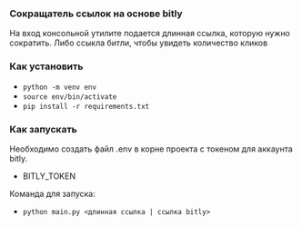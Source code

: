 ### Сокращатель ссылок на основе bitly
На вход консольной утилите подается длинная ссылка, которую нужно сократить.
Либо ссыкла битли, чтобы увидеть количество кликов


### Как установить
* ```python -m venv env```
* ```source env/bin/activate```
* ```pip install -r requirements.txt```

### Как запускать
Необходимо создать файл .env в корне проекта с токеном для аккаунта bitly.
* BITLY_TOKEN

Команда для запуска:
* ```python main.py <длинная ссылка | ссылка bitly>```
